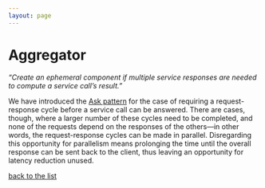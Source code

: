 ```yaml
---
layout: page
---
```

# Aggregator

_“Create an ephemeral component if multiple service responses are needed to compute a service call’s result.”_

We have introduced the [Ask pattern](ask-pattern.html) for the case of requiring a request-response
cycle before a service call can be answered. There are cases, though, where a
larger number of these cycles need to be completed, and none of the requests
depend on the responses of the others—in other words, the request-response
cycles can be made in parallel. Disregarding this opportunity for parallelism
means prolonging the time until the overall response can be sent back to the
client, thus leaving an opportunity for latency reduction unused.


[back to the list](../categories.html)
